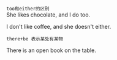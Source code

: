 `too和either的区别`<br>She likes chocolate, and I do too. 

I don't like coffee, and she doesn't either.

`there+be 表示某处有某物`

There is an open book on the table.